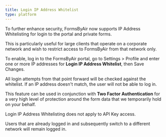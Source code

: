 ```yaml
---
title: Login IP Address Whitelist
type: platform
---
```


To further enhance security, FormsByAir now supports IP Address Whitelisting for login to the portal and private forms.

This is particularly useful for large clients that operate on a corporate network and wish to restrict access to FormsByAir from that network only.

To enable, log in to the FormsByAir portal, go to Settings &gt; Profile and enter one or more IP addresses for **Login IP Address Whitelist**, then Save Changes.

All login attempts from that point forward will be checked against the whitelist. If an IP address doesn't match, the user will not be able to log in.

This feature can be used in conjunction with **Two Factor Authentication** for a very high level of protection around the form data that we temporarily hold on your behalf.

Login IP Address Whitelisting does not apply to API Key access.

Users that are already logged in and subsequently switch to a different network will remain logged in.